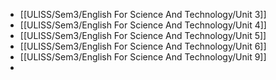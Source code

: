 - [[ULISS/Sem3/English For Science And Technology/Unit 3]]
- [[ULISS/Sem3/English For Science And Technology/Unit 4]]
- [[ULISS/Sem3/English For Science And Technology/Unit 5]]
- [[ULISS/Sem3/English For Science And Technology/Unit 6]]
- [[ULISS/Sem3/English For Science And Technology/Unit 9]]
-